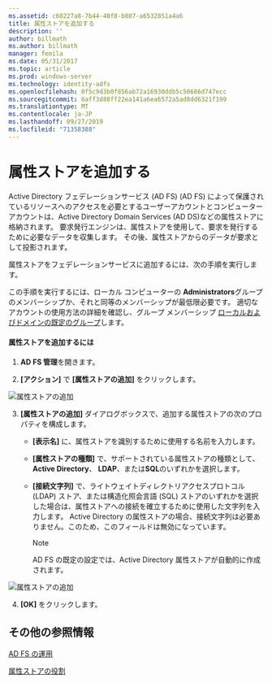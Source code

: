 ```yaml
---
ms.assetid: c60227a8-7b44-40f8-b807-a6532851a4a6
title: 属性ストアを追加する
description: ''
author: billmath
ms.author: billmath
manager: femila
ms.date: 05/31/2017
ms.topic: article
ms.prod: windows-server
ms.technology: identity-adfs
ms.openlocfilehash: 0f5c9d3b0f856ab72a16930ddb5c50686d747ecc
ms.sourcegitcommit: 6aff3d88ff22ea141a6ea6572a5ad8dd6321f199
ms.translationtype: MT
ms.contentlocale: ja-JP
ms.lasthandoff: 09/27/2019
ms.locfileid: "71358388"
---
```

# <a name="add-an-attribute-store"></a>属性ストアを追加する


Active Directory フェデレーションサービス (AD FS) \(AD FS\) によって保護されているリソースへのアクセスを必要とするユーザーアカウントとコンピューターアカウントは、Active Directory Domain Services \(AD DS\)などの属性ストアに格納されます。 要求発行エンジンは、属性ストアを使用して、要求を発行するために必要なデータを収集します。 その後、属性ストアからのデータが要求として投影されます。  
  
属性ストアをフェデレーションサービスに追加するには、次の手順を実行します。  
  
この手順を実行するには、ローカル コンピューターの **Administrators**グループのメンバーシップか、それと同等のメンバーシップが最低限必要です。  適切なアカウントの使用方法の詳細を確認し、グループ メンバーシップ [ローカルおよびドメインの既定のグループ](https://go.microsoft.com/fwlink/?LinkId=83477)します。   
  
#### <a name="to-add-an-attribute-store"></a>属性ストアを追加するには  
  
1.  **AD FS 管理**を開きます。  
  
2.  **[アクション]** で **[属性ストアの追加]** をクリックします。  

![属性ストアの追加](media/Add-an-Attribute-Store/addstore1.PNG)
  
3. **[属性ストアの追加]** ダイアログボックスで、追加する属性ストアの次のプロパティを構成します。  
  
   -   **[表示名]** に、属性ストアを識別するために使用する名前を入力します。  
  
   -   **[属性ストアの種類]** で、サポートされている属性ストアの種類として、 **Active Directory**、 **LDAP**、または**SQL**のいずれかを選択します。  
  
   -   **[接続文字列]** で、ライトウェイトディレクトリアクセスプロトコル \(LDAP\) ストア、または構造化照会言語 \(SQL\) ストアのいずれかを選択した場合は、属性ストアへの接続を確立するために使用した文字列を入力します。 Active Directory の属性ストアの場合、接続文字列は必要ありません。このため、このフィールドは無効になっています。  
  
       > [!NOTE]  
       > AD FS の既定の設定では、Active Directory 属性ストアが自動的に作成されます。  
 
![属性ストアの追加](media/Add-an-Attribute-Store/addstore2.PNG) 

4. **[OK]** をクリックします。  
  
## <a name="additional-references"></a>その他の参照情報  

[AD FS の運用](../../ad-fs/AD-FS-2016-Operations.md)
  
[属性ストアの役割](../../ad-fs/technical-reference/The-Role-of-Attribute-Stores.md)  
